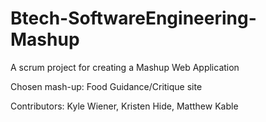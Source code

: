 # Btech-SoftwareEngineering-Mashup
A scrum project for creating a Mashup Web Application

Chosen mash-up: Food Guidance/Critique site

Contributors:
  Kyle Wiener, Kristen Hide, Matthew Kable
